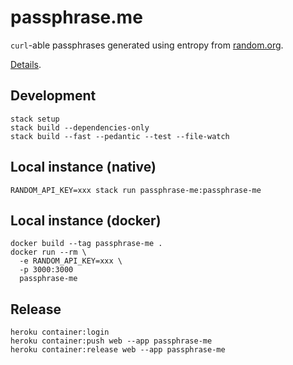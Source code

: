 # passphrase.me

`curl`-able passphrases generated using entropy from [random.org][].

[Details][].

[random.org]: https://www.random.org
[details]: https://passphrase-me.herokuapp.com/about

## Development

```console
stack setup
stack build --dependencies-only
stack build --fast --pedantic --test --file-watch
```

## Local instance (native)

```console
RANDOM_API_KEY=xxx stack run passphrase-me:passphrase-me
```

## Local instance (docker)

```console
docker build --tag passphrase-me .
docker run --rm \
  -e RANDOM_API_KEY=xxx \
  -p 3000:3000
  passphrase-me
```

## Release

```console
heroku container:login
heroku container:push web --app passphrase-me
heroku container:release web --app passphrase-me
```
